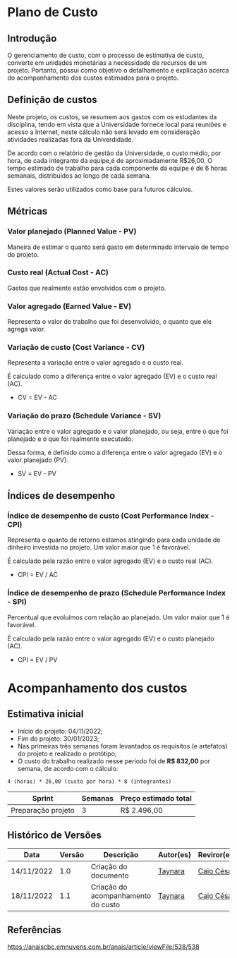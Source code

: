 # Plano de Custo

## Introdução

O gerenciamento de custo, com o processo de estimativa de custo, converte em unidades monetárias a necessidade de recursos de um projeto. Portanto, possui como objetivo o detalhamento e explicação acerca do acompanhamento dos custos estimados para o projeto.

## Definição de custos

 Neste projeto, os custos, se resumem aos gastos com os estudantes da disciplina, tendo em vista que a Universidade fornece local para reuniões e acesso a Internet, neste cálculo não será levado em consideração atividades realizadas fora da Univerdidade.

De acordo com o relatório de gestão da Universidade, o custo médio, por hora, de cada integrante da equipe,é de aproximadamente R$26,00. O tempo estimado de trabalho para cada componente da equipe é de 6 horas semanais, distribuídos ao longo de cada semana.

Estes valores serão utilizados como base para futuros cálculos.

## Métricas

### Valor planejado (Planned Value - PV)

Maneira de estimar o quanto será gasto em determinado intervalo de tempo do projeto.

### Custo real (Actual Cost - AC)

Gastos que realmente estão envolvidos com o projeto.

### Valor agregado (Earned Value - EV)

Representa o valor de trabalho que foi desenvolvido, o quanto que ele agrega valor.

### Variação de custo (Cost Variance - CV)

Representa a variação entre o valor agregado e o custo real.

É calculado como a diferença entre o valor agregado (EV) e o custo real (AC).

* CV = EV - AC

### Variação do prazo (Schedule Variance - SV)

Variação entre o valor agregado e o valor planejado, ou seja, entre o que foi planejado e o que foi realmente executado.

Dessa forma, é definido como a diferença entre o valor agregado (EV) e o valor planejado (PV).

* SV = EV - PV

## Índices de desempenho

### Índice de desempenho de custo (Cost Performance Index - CPI)

Representa o quanto de retorno estamos atingindo para cada unidade de dinheiro investida no projeto. Um valor maior que 1 é favorável.

É calculado pela razão entre o valor agregado (EV) e o custo real (AC).

* CPI = EV / AC

### Índice de desempenho de prazo (Schedule Performance Index - SPI)

Percentual que evoluímos com relação ao planejado. Um valor maior que 1 é favorável.

É calculado pela razão entre o valor agregado (EV) e o custo planejado (AC).

* CPI = EV / PV

# 
# Acompanhamento dos custos


## Estimativa inicial

* Início do projeto: 04/11/2022;
* Fim do projeto: 30/01/2023;
* Nas primeiras três semanas foram levantados os requisitos (e artefatos) do projeto e realizado o protótipo;
* O custo do trabalho realizado nesse período foi de **R$ 832,00** por semana, de acordo com o cálculo:

```4 (horas) * 26,00 (custo por hora) * 8 (integrantes)```

| Sprint | Semanas | Preço estimado total|
|--|--|--|
| Preparação projeto | 3 | R$ 2.496,00 |

## Histórico de Versões

| Data | Versão | Descrição | Autor(es) | Reviror(es) |
| ---- | ----- | --------- | --------- | -------  |
| 14/11/2022 | 1.0 | Criação do documento | [Taynara](https://github.com/TaynaraCris)    |   [Caio César](https://github.com/oCaioOliveira) |
| 18/11/2022 | 1.1 | Criação do acompanhamento do custo |  [Taynara](https://github.com/TaynaraCris)    |   [Caio César](https://github.com/oCaioOliveira) |

## Referências

https://anaiscbc.emnuvens.com.br/anais/article/viewFile/538/538
